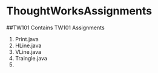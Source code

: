# ThoughtWorksAssignments
##TW101
Contains TW101 Assignments

1. Print.java
2. HLine.java
3. VLine.java
4. Traingle.java
5. 
